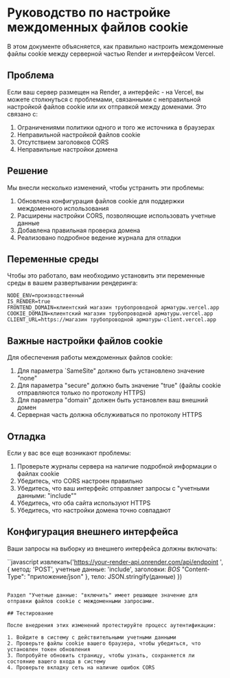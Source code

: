 # Руководство по настройке междоменных файлов cookie

В этом документе объясняется, как правильно настроить междоменные файлы cookie между серверной частью Render и интерфейсом Vercel.

## Проблема

Если ваш сервер размещен на Render, а интерфейс - на Vercel, вы можете столкнуться с проблемами, связанными с неправильной настройкой файлов cookie или их отправкой между доменами. Это связано с:

1. Ограничениями политики одного и того же источника в браузерах
2. Неправильной настройкой файлов cookie
3. Отсутствием заголовков CORS
4. Неправильные настройки домена

## Решение

Мы внесли несколько изменений, чтобы устранить эти проблемы:

1. Обновлена конфигурация файлов cookie для поддержки междоменного использования
2. Расширены настройки CORS, позволяющие использовать учетные данные
3. Добавлена правильная проверка домена
4. Реализовано подробное ведение журнала для отладки

## Переменные среды

Чтобы это работало, вам необходимо установить эти переменные среды в вашем развертывании рендеринга:

```
NODE_ENV=производственный
IS_RENDER=true
FRONTEND_DOMAIN=клиентский магазин трубопроводной арматуры.vercel.app
COOKIE_DOMAIN=клиентский магазин трубопроводной арматуры.vercel.app
CLIENT_URL=https://магазин трубопроводной арматуры-client.vercel.app
```

## Важные настройки файлов cookie

Для обеспечения работы междоменных файлов cookie:

1. Для параметра `SameSite" должно быть установлено значение "none"
2. Для параметра "secure" должно быть значение "true" (файлы cookie отправляются только по протоколу HTTPS)
3. Для параметра "domain" должен быть установлен ваш внешний домен
4. Серверная часть должна обслуживаться по протоколу HTTPS

## Отладка

Если у вас все еще возникают проблемы:

1. Проверьте журналы сервера на наличие подробной информации о файлах cookie
2. Убедитесь, что CORS настроен правильно
3. Убедитесь, что ваш интерфейс отправляет запросы с "учетными данными: "include""
4. Убедитесь, что оба сайта используют HTTPS
5. Убедитесь, что настройки домена точно совпадают

## Конфигурация внешнего интерфейса

Ваши запросы на выборку из внешнего интерфейса должны включать:

``javascript
извлекать('https://your-render-api.onrender.com/api/endpoint ', {
метод: 'POST',
учетные данные: 'include',
заголовки: _BOS_
"Content-Type": "приложение/json"
},
тело: JSON.stringify(данные)
})

```

Раздел "Учетные данные: "включить" имеет решающее значение для отправки файлов cookie с междоменными запросами.

## Тестирование

После внедрения этих изменений протестируйте процесс аутентификации:

1. Войдите в систему с действительными учетными данными
2. Проверьте файлы cookie вашего браузера, чтобы убедиться, что установлен токен обновления
3. Попробуйте обновить страницу, чтобы узнать, сохраняется ли состояние вашего входа в систему
4. Проверьте вкладку сеть на наличие ошибок CORS
```
